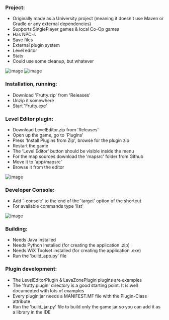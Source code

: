 ### Project:
  - Originally made as a University project (meaning it doesn't use Maven or Gradle or any external dependencies)
  - Supports SinglePlayer games & local Co-Op games
  - Has NPC-s
  - Save files
  - External plugin system
  - Level editor
  - Stats
  - Could use some cleanup, but whatever

![image](https://user-images.githubusercontent.com/13366932/179262945-a89cc1f1-f20b-4742-9efb-7928cb20a503.png)
![image](https://user-images.githubusercontent.com/13366932/179263103-df48e5fc-4d3c-4631-ae7e-2d576bc584b4.png)

### Installation, running:
  - Download 'Frutty.zip' from 'Releases'
  - Unzip it somewhere
  - Start 'Frutty.exe'

### Level Editor plugin:
  - Download LevelEditor.zip from 'Releases'
  - Open up the game, go to 'Plugins'
  - Press 'Install Plugins from Zip', browse for the plugin zip
  - Restart the game
  - The 'Level Editor' button should be visible inside the menu
  - For the map sources download the 'mapsrc' folder from Github
  - Move it to 'app/mapsrc'
  - Browse it from the editor

![image](https://user-images.githubusercontent.com/13366932/179267340-235e7b63-779e-4269-b6f5-27d7c4bf9d22.png)

### Developer Console:
  - Add '-console' to the end of the 'target' option of the shortcut
  - For available commands type 'list'

![image](https://user-images.githubusercontent.com/13366932/179267589-4fcd2232-db78-4b4e-beeb-1a53f66f729c.png)

### Building:
  - Needs Java installed
  - Needs Python installed (for creating the application .zip)
  - Needs WiX Toolset installed (for creating the application .exe)
  - Run the 'build_app.py' file

### Plugin development:
  - The LevelEditorPlugin & LavaZonePlugin plugins are examples
  - The 'frutty.plugin' directory is a good starting point. It is well documented with lots of examples
  - Every plugin jar needs a MANIFEST.MF file with the Plugin-Class attribute
  - Run the 'build_jar.py' file to build only the game jar so you can add it as a library in the IDE